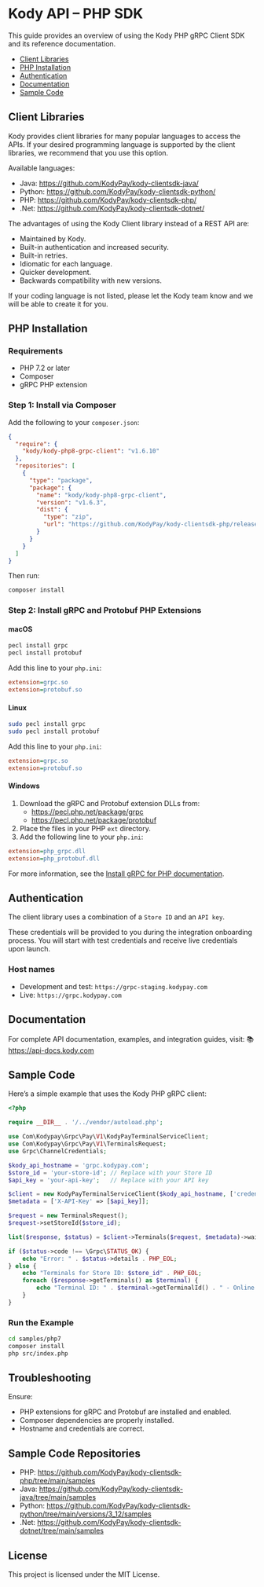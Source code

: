 # Kody API – PHP SDK

This guide provides an overview of using the Kody PHP gRPC Client SDK and its reference documentation.

- [Client Libraries](#client-libraries)
- [PHP Installation](#php-installation)
- [Authentication](#authentication)
- [Documentation](#documentation)
- [Sample Code](#sample-code)

## Client Libraries

Kody provides client libraries for many popular languages to access the APIs. If your desired programming language is supported by the client libraries, we recommend that you use this option.

Available languages:
- Java: https://github.com/KodyPay/kody-clientsdk-java/
- Python: https://github.com/KodyPay/kody-clientsdk-python/
- PHP: https://github.com/KodyPay/kody-clientsdk-php/
- .Net: https://github.com/KodyPay/kody-clientsdk-dotnet/

The advantages of using the Kody Client library instead of a REST API are:
- Maintained by Kody.
- Built-in authentication and increased security.
- Built-in retries.
- Idiomatic for each language.
- Quicker development.
- Backwards compatibility with new versions.

If your coding language is not listed, please let the Kody team know and we will be able to create it for you.

## PHP Installation

### Requirements
- PHP 7.2 or later
- Composer
- gRPC PHP extension

### Step 1: Install via Composer

Add the following to your `composer.json`:

```json
{
  "require": {
    "kody/kody-php8-grpc-client": "v1.6.10"
  },
  "repositories": [
    {
      "type": "package",
      "package": {
        "name": "kody/kody-php8-grpc-client",
        "version": "v1.6.3",
        "dist": {
          "type": "zip",
          "url": "https://github.com/KodyPay/kody-clientsdk-php/releases/download/v1.6.10/kody-php8-grpc-package.zip"
        }
      }
    }
  ]
}
```

Then run:

```bash
composer install
```

### Step 2: Install gRPC and Protobuf PHP Extensions

#### macOS

```bash
pecl install grpc
pecl install protobuf
```

Add this line to your `php.ini`:

```ini
extension=grpc.so
extension=protobuf.so
```

#### Linux

```bash
sudo pecl install grpc
sudo pecl install protobuf
```

Add this line to your `php.ini`:

```ini
extension=grpc.so
extension=protobuf.so
```

#### Windows

1. Download the gRPC and Protobuf extension DLLs from:
   - https://pecl.php.net/package/grpc
   - https://pecl.php.net/package/protobuf
2. Place the files in your PHP `ext` directory.
3. Add the following line to your `php.ini`:

```ini
extension=php_grpc.dll
extension=php_protobuf.dll
```

For more information, see the [Install gRPC for PHP documentation](https://cloud.google.com/php/grpc).

## Authentication

The client library uses a combination of a `Store ID` and an `API key`.

These credentials will be provided to you during the integration onboarding process. You will start with test credentials and receive live credentials upon launch.

### Host names

- Development and test: `https://grpc-staging.kodypay.com`
- Live: `https://grpc.kodypay.com`

## Documentation

For complete API documentation, examples, and integration guides, visit:
📚 https://api-docs.kody.com

## Sample Code

Here’s a simple example that uses the Kody PHP gRPC client:

```php
<?php

require __DIR__ . '/../vendor/autoload.php';

use Com\Kodypay\Grpc\Pay\V1\KodyPayTerminalServiceClient;
use Com\Kodypay\Grpc\Pay\V1\TerminalsRequest;
use Grpc\ChannelCredentials;

$kody_api_hostname = 'grpc.kodypay.com';
$store_id = 'your-store-id'; // Replace with your Store ID
$api_key = 'your-api-key';   // Replace with your API key

$client = new KodyPayTerminalServiceClient($kody_api_hostname, ['credentials' => ChannelCredentials::createSsl()]);
$metadata = ['X-API-Key' => [$api_key]];

$request = new TerminalsRequest();
$request->setStoreId($store_id);

list($response, $status) = $client->Terminals($request, $metadata)->wait();

if ($status->code !== \Grpc\STATUS_OK) {
    echo "Error: " . $status->details . PHP_EOL;
} else {
    echo "Terminals for Store ID: $store_id" . PHP_EOL;
    foreach ($response->getTerminals() as $terminal) {
        echo "Terminal ID: " . $terminal->getTerminalId() . " - Online: " . ($terminal->getOnline() ? 'Yes' : 'No') . PHP_EOL;
    }
}
```

### Run the Example

```bash
cd samples/php7
composer install
php src/index.php
```

## Troubleshooting

Ensure:
- PHP extensions for gRPC and Protobuf are installed and enabled.
- Composer dependencies are properly installed.
- Hostname and credentials are correct.

## Sample Code Repositories

- PHP: https://github.com/KodyPay/kody-clientsdk-php/tree/main/samples
- Java: https://github.com/KodyPay/kody-clientsdk-java/tree/main/samples
- Python: https://github.com/KodyPay/kody-clientsdk-python/tree/main/versions/3_12/samples
- .Net: https://github.com/KodyPay/kody-clientsdk-dotnet/tree/main/samples

## License

This project is licensed under the MIT License.
